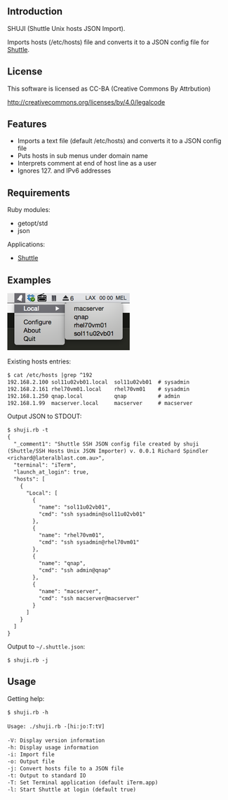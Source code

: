 Introduction
------------

SHUJI (Shuttle Unix hosts JSON Import).

Imports hosts (/etc/hosts) file and converts it to a JSON config file for [Shuttle](https://github.com/fitztrev/shuttle).

License
-------

This software is licensed as CC-BA (Creative Commons By Attrbution)

http://creativecommons.org/licenses/by/4.0/legalcode

Features
--------

- Imports a text file (default /etc/hosts) and converts it to a JSON config file
- Puts hosts in sub menus under domain name
- Interprets comment at end of host line as a user
- Ignores 127. and IPv6 addresses

Requirements
------------

Ruby modules:

- getopt/std
- json

Applications:

- [Shuttle](https://github.com/fitztrev/shuttle)

Examples
--------

![alt tag](https://raw.githubusercontent.com/lateralblast/shuji/master/shuttle.png)

Existing hosts entries:

```
$ cat /etc/hosts |grep ^192
192.168.2.100 sol11u02vb01.local  sol11u02vb01  # sysadmin
192.168.2.161 rhel70vm01.local    rhel70vm01    # sysadmin
192.168.1.250 qnap.local          qnap          # admin
192.168.1.99  macserver.local     macserver     # macserver
```

Output JSON to STDOUT:

```
$ shuji.rb -t
{
  "_comment1": "Shuttle SSH JSON config file created by shuji (Shuttle/SSH Hosts Unix JSON Importer) v. 0.0.1 Richard Spindler <richard@lateralblast.com.au>",
  "terminal": "iTerm",
  "launch_at_login": true,
  "hosts": [
    {
      "Local": [
        {
          "name": "sol11u02vb01",
          "cmd": "ssh sysadmin@sol11u02vb01"
        },
        {
          "name": "rhel70vm01",
          "cmd": "ssh sysadmin@rhel70vm01"
        },
        {
          "name": "qnap",
          "cmd": "ssh admin@qnap"
        },
        {
          "name": "macserver",
          "cmd": "ssh macserver@macserver"
        }
      ]
    }
  ]
}
```

Output to <code>~/.shuttle.json</code>:

```
$ shuji.rb -j
```

Usage
-----

Getting help:

```
$ shuji.rb -h

Usage: ./shuji.rb -[hi:jo:T:tV]

-V: Display version information
-h: Display usage information
-i: Import file
-o: Output file
-j: Convert hosts file to a JSON file
-t: Output to standard IO
-T: Set Terminal application (default iTerm.app)
-l: Start Shuttle at login (default true)
```


